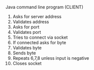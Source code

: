 Java command line program (CLIENT)
1. Asks for server address
2. Validates address
3. Asks for port
4. Validates port
5. Tries to connect via socket
6. If connected asks for byte
7. Validates byte
8. Sends byte
9. Repeats 6,7,8 unless input is negative
10. Closes socket